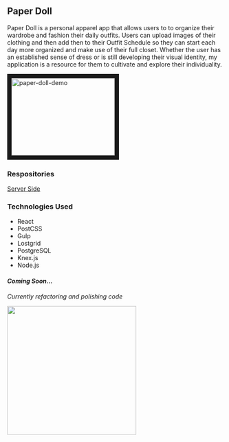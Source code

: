## Paper Doll

Paper Doll is a personal apparel app that allows users to to organize their wardrobe and fashion their daily outfits. Users can upload images of their clothing and then add then to their Outfit Schedule so they can start each day more organized and make use of their full closet. Whether the user has an established sense of dress or is still developing their visual identity, my application is a resource for them to cultivate and explore their individuality.

<a href="http://www.youtube.com/watch?feature=player_embedded&v=1fszki1mNOc">
  <img src="http://img.youtube.com/vi/1fszki1mNOc/0.jpg" alt="paper-doll-demo" width="240" height="180" border="10" />
</a>


### Respositories

[Server Side](https://github.com/RoxMBaldwin/Paper_Doll)

### Technologies Used

* React
* PostCSS
* Gulp
* Lostgrid
* PostgreSQL
* Knex.js
* Node.js

#### ***Coming Soon...***

*Currently refactoring and polishing code*

<a class="construction">
  <img src="http://gomighty.com/wp-content/themes/gomighty/lib/goal_images/files/3fd83be9f6227de8fa9f7a8b9010af19.jpg" width="300"/>
</a>
